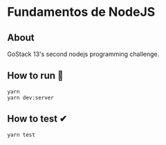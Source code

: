 # Fundamentos de NodeJS

## About
GoStack 13's second nodejs programming challenge.

## How to run 🚀
```
yarn
yarn dev:server
```

## How to test ✔
```
yarn test
```
